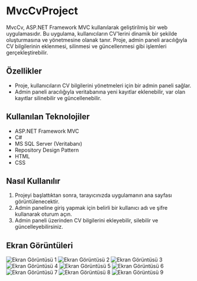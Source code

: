 # MvcCvProject
MvcCv, ASP.NET Framework MVC kullanılarak geliştirilmiş bir web uygulamasıdır. Bu uygulama, kullanıcıların CV'lerini dinamik bir şekilde oluşturmasına ve yönetmesine olanak tanır. Proje, admin paneli aracılığıyla CV bilgilerinin eklenmesi, silinmesi ve güncellenmesi gibi işlemleri gerçekleştirebilir.

## Özellikler

- Proje, kullanıcıların CV bilgilerini yönetmeleri için bir admin paneli sağlar.
- Admin paneli aracılığıyla veritabanına yeni kayıtlar eklenebilir, var olan kayıtlar silinebilir ve güncellenebilir.

## Kullanılan Teknolojiler

- ASP.NET Framework MVC
- C#
- MS SQL Server (Veritabanı)
- Repository Design Pattern
- HTML
- CSS

## Nasıl Kullanılır

1. Projeyi başlattıktan sonra, tarayıcınızda uygulamanın ana sayfası görüntülenecektir.
2. Admin paneline giriş yapmak için belirli bir kullanıcı adı ve şifre kullanarak oturum açın.
3. Admin paneli üzerinden CV bilgilerini ekleyebilir, silebilir ve güncelleyebilirsiniz.

## Ekran Görüntüleri

![Ekran Görüntüsü 1](assets/Ekran%20görüntüsü%202024-04-02%20150025.png)
![Ekran Görüntüsü 2](assets/Ekran%20görüntüsü%202024-04-02%20150043.png)
![Ekran Görüntüsü 3](assets/Ekran%20görüntüsü%202024-04-02%20150101.png)
![Ekran Görüntüsü 4](assets/Ekran%20görüntüsü%202024-04-02%20150254.png)
![Ekran Görüntüsü 5](assets/Ekran%20görüntüsü%202024-04-02%20150317.png)
![Ekran Görüntüsü 6](assets/Ekran%20görüntüsü%202024-04-02%20150348.png)
![Ekran Görüntüsü 7](assets/Ekran%20görüntüsü%202024-04-02%20150401.png)
![Ekran Görüntüsü 8](assets/Ekran%20görüntüsü%202024-04-02%20150446.png)
![Ekran Görüntüsü 9](assets/Ekran%20görüntüsü%202024-04-02%20150542.png)
